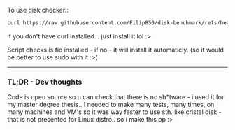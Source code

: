 To use disk checker.:

```sh
curl https://raw.githubusercontent.com/Filip850/disk-benchmark/refs/heads/main/check-speed.sh | bash
```

if you don't have curl installed... just install it lol :>

Script checks is fio installed - if no - it will install it automaticly. (so it would be better to use sudo with it :>)

---
### TL;DR - Dev thoughts

Code is open source so u can check that there is no sh*tware - i used it for my master degree thesis.. I needed to make many tests, many times, on many machines and VM's so it was way faster to use sth. like cristal disk - that is  not presented for Linux distro.. so i make this pp :>
